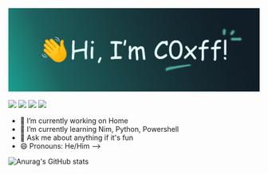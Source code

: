<img src="https://github.com/C0xff/C0xff/blob/main/header.png" alt="Cx0ff GitHub README header image">
<p><a href="sept.cuongvan@gmail.com"><img src="https://img.shields.io/badge/Gmail-D14836?style=for-the-badge&logo=gmail&logoColor=white" height=25></a> <a href="https://www.twitter.com/c0xff"><img src="https://img.shields.io/badge/twitter-%231DA1F2.svg?&style=for-the-badge&logo=twitter&logoColor=white" height=25></a> <a href="https://www.linkedin.com/in/c0xff"><img src="https://img.shields.io/badge/linkedin-%230077B5.svg?&style=for-the-badge&logo=linkedin&logoColor=white" height=25></a> <a href="https://medium.com/@sept.cuongvan"><img src="https://img.shields.io/badge/medium-%2312100E.svg?&style=for-the-badge&logo=medium&logoColor=white" height=25></a> </p>

- 🔭 I’m currently working on Home
- 🌱 I’m currently learning Nim, Python, Powershell
- 💬 Ask me about anything if it's fun
- 😄 Pronouns: He/Him
-->

![Anurag's GitHub stats](https://github-readme-stats.vercel.app/api?username=C0xff&show_icons=true&theme=merko)

